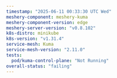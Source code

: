 ```yaml
---
timestamp: "2025-06-11 00:33:30 UTC Wed"
meshery-component: meshery-kuma
meshery-component-version: edge
meshery-server-version: "v0.8.102"
k8s-distro: minikube
k8s-version: "v1.31.4"
service-mesh: Kuma
service-mesh-version: "2.11.0"
tests:
  pod/kuma-control-plane: "Not Running"
overall-status: "failing"
---
```

